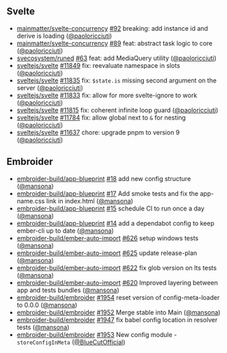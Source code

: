 ## Svelte

- [mainmatter/svelte-concurrency] [#92](https://github.com/mainmatter/svelte-concurrency/pull/92) breaking: add instance id and derive is loading ([@paoloricciuti])
- [mainmatter/svelte-concurrency] [#89](https://github.com/mainmatter/svelte-concurrency/pull/89) feat: abstract task logic to core ([@paoloricciuti])
- [svecosystem/runed] [#63](https://github.com/svecosystem/runed/pull/63) feat: add MediaQuery utility ([@paoloricciuti])
- [sveltejs/svelte] [#11849](https://github.com/sveltejs/svelte/pull/11849) fix: reevaluate namespace in slots ([@paoloricciuti])
- [sveltejs/svelte] [#11835](https://github.com/sveltejs/svelte/pull/11835) fix: `$state.is` missing second argument on the server ([@paoloricciuti])
- [sveltejs/svelte] [#11833](https://github.com/sveltejs/svelte/pull/11833) fix: allow for more svelte-ignore to work ([@paoloricciuti])
- [sveltejs/svelte] [#11815](https://github.com/sveltejs/svelte/pull/11815) fix: coherent infinite loop guard ([@paoloricciuti])
- [sveltejs/svelte] [#11784](https://github.com/sveltejs/svelte/pull/11784) fix: allow global next to `&` for nesting ([@paoloricciuti])
- [sveltejs/svelte] [#11637](https://github.com/sveltejs/svelte/pull/11637) chore: upgrade pnpm to version 9 ([@paoloricciuti])

## Embroider

- [embroider-build/app-blueprint] [#18](https://github.com/embroider-build/app-blueprint/pull/18) add new config structure ([@mansona])
- [embroider-build/app-blueprint] [#17](https://github.com/embroider-build/app-blueprint/pull/17) Add smoke tests and fix the app-name.css link in index.html ([@mansona])
- [embroider-build/app-blueprint] [#15](https://github.com/embroider-build/app-blueprint/pull/15) schedule CI to run once a day ([@mansona])
- [embroider-build/app-blueprint] [#14](https://github.com/embroider-build/app-blueprint/pull/14) add a dependabot config to keep ember-cli up to date ([@mansona])
- [embroider-build/ember-auto-import] [#626](https://github.com/embroider-build/ember-auto-import/pull/626) setup windows tests ([@mansona])
- [embroider-build/ember-auto-import] [#625](https://github.com/embroider-build/ember-auto-import/pull/625) update release-plan ([@mansona])
- [embroider-build/ember-auto-import] [#622](https://github.com/embroider-build/ember-auto-import/pull/622) fix glob version on lts tests ([@mansona])
- [embroider-build/ember-auto-import] [#620](https://github.com/embroider-build/ember-auto-import/pull/620) Improved layering between app and tests bundles ([@mansona])
- [embroider-build/embroider] [#1954](https://github.com/embroider-build/embroider/pull/1954) reset version of config-meta-loader to 0.0.0 ([@mansona])
- [embroider-build/embroider] [#1952](https://github.com/embroider-build/embroider/pull/1952) Merge stable into Main ([@mansona])
- [embroider-build/embroider] [#1947](https://github.com/embroider-build/embroider/pull/1947) fix babel config location in resolver tests ([@mansona])
- [embroider-build/embroider] [#1953](https://github.com/embroider-build/embroider/pull/1953) New config module - `storeConfigInMeta` ([@BlueCutOfficial])

[@BlueCutOfficial]: https://github.com/BlueCutOfficial
[@mansona]: https://github.com/mansona
[@paoloricciuti]: https://github.com/paoloricciuti
[embroider-build/app-blueprint]: https://github.com/embroider-build/app-blueprint
[embroider-build/ember-auto-import]: https://github.com/embroider-build/ember-auto-import
[embroider-build/embroider]: https://github.com/embroider-build/embroider
[mainmatter/svelte-concurrency]: https://github.com/mainmatter/svelte-concurrency
[svecosystem/runed]: https://github.com/svecosystem/runed
[sveltejs/svelte]: https://github.com/sveltejs/svelte
